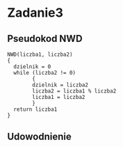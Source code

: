 # Zadanie3
## Pseudokod NWD
```
NWD(liczba1, liczba2)
{
  dzielnik = 0
  while (liczba2 != 0)
        {
        dzielnik = liczba2
        liczba2 = liczba1 % liczba2
        liczba1 = liczba2
        }
  return liczba1
}
```
## Udowodnienie
```
```
